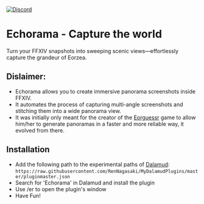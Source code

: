 [![Discord](https://img.shields.io/badge/Join-Discord-blue)](https://discord.gg/5gesjDfDBr)

# Echorama - Capture the world
Turn your FFXIV snapshots into sweeping scenic views—effortlessly capture the grandeur of Eorzea.

## Dislaimer: 
* Echorama allows you to create immersive panorama screenshots inside FFXIV.  
* It automates the process of capturing multi-angle screenshots and stitching them into a wide panorama view.  
* It was initially only meant for the creator of the [Eorguessr](https://eorguessr.com/) game to allow him/her to generate panoramas in a faster and more reliable way, it evolved from there.

## Installation

* Add the following path to the experimental paths of [Dalamud](https://github.com/goatcorp/Dalamud): `https://raw.githubusercontent.com/RenNagasaki/MyDalamudPlugins/master/pluginmaster.json`
* Search for 'Echorama' in Dalamud and install the plugin
* Use /er to open the plugin's window
* Have Fun!
